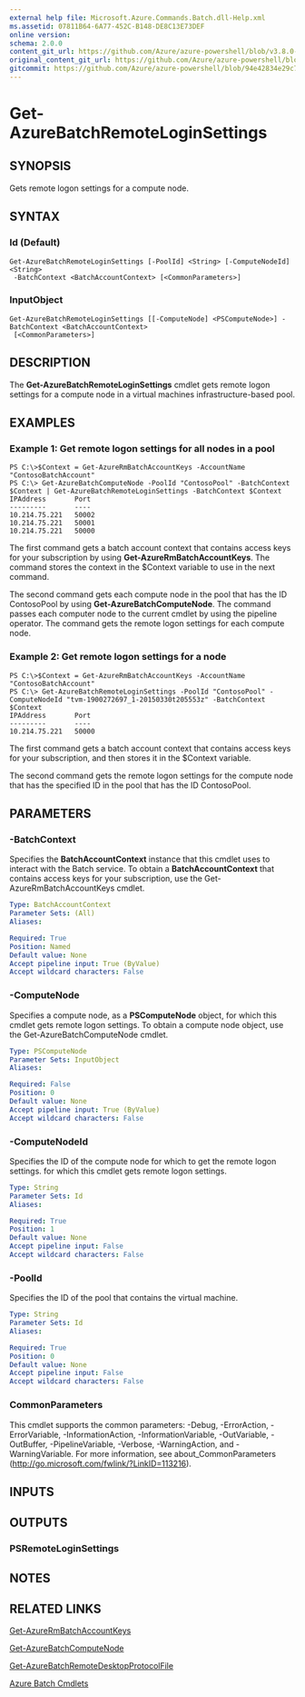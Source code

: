 ```yaml
---
external help file: Microsoft.Azure.Commands.Batch.dll-Help.xml
ms.assetid: 07811B64-6A77-452C-B148-DE8C13E73DEF
online version:
schema: 2.0.0
content_git_url: https://github.com/Azure/azure-powershell/blob/v3.8.0-April2017/src/ResourceManager/AzureBatch/Commands.Batch/help/Get-AzureBatchRemoteLoginSettings.md
original_content_git_url: https://github.com/Azure/azure-powershell/blob/v3.8.0-April2017/src/ResourceManager/AzureBatch/Commands.Batch/help/Get-AzureBatchRemoteLoginSettings.md
gitcommit: https://github.com/Azure/azure-powershell/blob/94e42834e29c78cafba9e3f1e99e14af92561036
---
```


# Get-AzureBatchRemoteLoginSettings

## SYNOPSIS
Gets remote logon settings for a compute node.

## SYNTAX

### Id (Default)
```
Get-AzureBatchRemoteLoginSettings [-PoolId] <String> [-ComputeNodeId] <String>
 -BatchContext <BatchAccountContext> [<CommonParameters>]
```

### InputObject
```
Get-AzureBatchRemoteLoginSettings [[-ComputeNode] <PSComputeNode>] -BatchContext <BatchAccountContext>
 [<CommonParameters>]
```

## DESCRIPTION
The **Get-AzureBatchRemoteLoginSettings** cmdlet gets remote logon settings for a compute node in a virtual machines infrastructure-based pool.

## EXAMPLES

### Example 1: Get remote logon settings for all nodes in a pool
```
PS C:\>$Context = Get-AzureRmBatchAccountKeys -AccountName "ContosoBatchAccount"
PS C:\> Get-AzureBatchComputeNode -PoolId "ContosoPool" -BatchContext $Context | Get-AzureBatchRemoteLoginSettings -BatchContext $Context
IPAddress       Port
---------       ----
10.214.75.221   50002
10.214.75.221   50001
10.214.75.221   50000
```

The first command gets a batch account context that contains access keys for your subscription by using **Get-AzureRmBatchAccountKeys**.
The command stores the context in the $Context variable to use in the next command.

The second command gets each compute node in the pool that has the ID ContosoPool by using **Get-AzureBatchComputeNode**.
The command passes each computer node to the current cmdlet by using the pipeline operator.
The command gets the remote logon settings for each compute node.

### Example 2: Get remote logon settings for a node
```
PS C:\>$Context = Get-AzureRmBatchAccountKeys -AccountName "ContosoBatchAccount"
PS C:\> Get-AzureBatchRemoteLoginSettings -PoolId "ContosoPool" -ComputeNodeId "tvm-1900272697_1-20150330t205553z" -BatchContext $Context
IPAddress       Port
---------       ----
10.214.75.221   50000
```

The first command gets a batch account context that contains access keys for your subscription, and then stores it in the $Context variable.

The second command gets the remote logon settings for the compute node that has the specified ID in the pool that has the ID ContosoPool.

## PARAMETERS

### -BatchContext
Specifies the **BatchAccountContext** instance that this cmdlet uses to interact with the Batch service.
To obtain a **BatchAccountContext** that contains access keys for your subscription, use the Get-AzureRmBatchAccountKeys cmdlet.

```yaml
Type: BatchAccountContext
Parameter Sets: (All)
Aliases: 

Required: True
Position: Named
Default value: None
Accept pipeline input: True (ByValue)
Accept wildcard characters: False
```

### -ComputeNode
Specifies a compute node, as a **PSComputeNode** object, for which this cmdlet gets remote logon settings.
To obtain a compute node object, use the Get-AzureBatchComputeNode cmdlet.

```yaml
Type: PSComputeNode
Parameter Sets: InputObject
Aliases: 

Required: False
Position: 0
Default value: None
Accept pipeline input: True (ByValue)
Accept wildcard characters: False
```

### -ComputeNodeId
Specifies the ID of the compute node for which to get the remote logon settings.
for which this cmdlet gets remote logon settings.

```yaml
Type: String
Parameter Sets: Id
Aliases: 

Required: True
Position: 1
Default value: None
Accept pipeline input: False
Accept wildcard characters: False
```

### -PoolId
Specifies the ID of the pool that contains the virtual machine.

```yaml
Type: String
Parameter Sets: Id
Aliases: 

Required: True
Position: 0
Default value: None
Accept pipeline input: False
Accept wildcard characters: False
```

### CommonParameters
This cmdlet supports the common parameters: -Debug, -ErrorAction, -ErrorVariable, -InformationAction, -InformationVariable, -OutVariable, -OutBuffer, -PipelineVariable, -Verbose, -WarningAction, and -WarningVariable. For more information, see about_CommonParameters (http://go.microsoft.com/fwlink/?LinkID=113216).

## INPUTS

## OUTPUTS

### PSRemoteLoginSettings

## NOTES

## RELATED LINKS

[Get-AzureRmBatchAccountKeys](./Get-AzureRmBatchAccountKeys.md)

[Get-AzureBatchComputeNode](./Get-AzureBatchComputeNode.md)

[Get-AzureBatchRemoteDesktopProtocolFile](./Get-AzureBatchRemoteDesktopProtocolFile.md)

[Azure Batch Cmdlets](./AzureRM.Batch.md)


